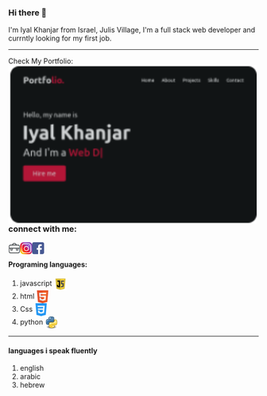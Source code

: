 ### Hi there 👋

I'm Iyal Khanjar from Israel, Julis Village, I'm a full stack web developer and currntly looking for my first job.
___
Check My Portfolio:
 <img align="left" src="https://github.com/Iyal-Khanjar/Iyal-khanjar/blob/main/Porfolio%20image.png" width="500" height="320" />

### connect with me:
[<img align="left" alt="protfolio" width="24px" src="https://github.com/rawi123/images/blob/main/protfolio.png"/>][protfolio]
[<img align="left" alt="instagram" width="24px" src="https://github.com/rawi123/images/blob/main/instagram.png"/>][instagram]
[<img align="left" alt="facebook" width="24px" src="https://github.com/rawi123/images/blob/main/facebook.png"/>][facebook]
<br />

#### Programing languages:

1. javascript <img align="center" width="26px" src="https://github.com/rawi123/images/blob/main/js.png"/>
3. html <img align="center" width="26px" src="https://github.com/rawi123/images/blob/main/html.png"/>
4. Css <img align="center" width="26px" src="https://github.com/rawi123/images/blob/main/css.png"/>
5. python <img align="center" width="26px" src="https://github.com/rawi123/images/blob/main/python.png"/>
---
#### languages i speak fluently
1. english
2. arabic
3. hebrew

[protfolio]: https://rawi-protfolio.netlify.app/ "Rawi Lahiany protfolio"
[facebook]: https://www.facebook.com/rawi.lahyani "Rawi Lahiany facebook"
[instagram]: https://www.instagram.com/rawi_lahiany/ "Rawi Lahiany instagram"
<!-- [linkedin]: "Rawi Lahiany linkedin" -->
